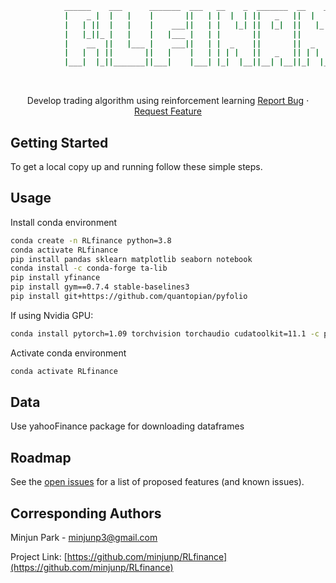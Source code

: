 <!-- PROJECT SHIELDS -->
<!--
*** I'm using markdown "reference style" links for readability.
*** Reference links are enclosed in brackets [ ] instead of parentheses ( ).
*** See the bottom of this document for the declaration of the reference variables
*** for contributors-url, forks-url, etc. This is an optional, concise syntax you may use.
*** https://www.markdownguide.org/basic-syntax/#reference-style-links
-->

<!-- Ascii format -->
```sh
            ______    ___      _______  ___   __    _  _______  __    _  _______  _______ 
            |    _ |  |   |    |       ||   | |  |  | ||   _   ||  |  | ||       ||       |
            |   | ||  |   |    |    ___||   | |   |_| ||  |_|  ||   |_| ||       ||    ___|
            |   |_||_ |   |    |   |___ |   | |       ||       ||       ||       ||   |___ 
            |    __  ||   |___ |    ___||   | |  _    ||       ||  _    ||      _||    ___|
            |   |  | ||       ||   |    |   | | | |   ||   _   || | |   ||     |_ |   |___ 
            |___|  |_||_______||___|    |___| |_|  |__||__| |__||_|  |__||_______||_______|                                                                       
```

<!-- PROJECT LOGO -->

<br />

<p align="center">
  
  <a href="https://github.com/github_username/repo_name">
    
   
  </a>

  <p align="center">
     Develop trading algorithm using reinforcement learning
    <a href="https://github.com/minjunp/RLfinance/issues">Report Bug</a>
    ·
    <a href="https://github.com/minjunp/RLfinance/issues">Request Feature</a>
  </p>
</p>


<!-- GETTING STARTED -->
## Getting Started

To get a local copy up and running follow these simple steps.

<!-- USAGE EXAMPLES -->

## Usage

Install conda environment

```sh
conda create -n RLfinance python=3.8
conda activate RLfinance
pip install pandas sklearn matplotlib seaborn notebook
conda install -c conda-forge ta-lib
pip install yfinance
pip install gym==0.7.4 stable-baselines3
pip install git+https://github.com/quantopian/pyfolio
```

If using Nvidia GPU:
```sh
conda install pytorch=1.09 torchvision torchaudio cudatoolkit=11.1 -c pytorch -c nvidia
```

Activate conda environment 

```sh
conda activate RLfinance
```
## Data

Use yahooFinance package for downloading dataframes


<!-- ROADMAP -->
## Roadmap

See the [open issues](https://github.com/minjunp/RLfinance/issues) for a list of proposed features (and known issues).

<!-- CONTACT -->
## Corresponding Authors

Minjun Park - minjunp3@gmail.com

Project Link: [https://github.com/minjunp/RLfinance](https://github.com/minjunp/RLfinance)


<!-- MARKDOWN LINKS & IMAGES -->
<!-- https://www.markdownguide.org/basic-syntax/#reference-style-links -->
[contributors-shield]: https://img.shields.io/github/contributors/minjunp/RLfinance.svg?style=flat-square
[contributors-url]: https://github.com/minjunp/RLfinance/graphs/contributors
[forks-shield]: https://img.shields.io/github/forks/minjunp/RLfinance.svg?style=flat-square
[forks-url]: https://github.com/minjunp/RLfinance/network/members
[stars-shield]: https://img.shields.io/github/stars/minjunp/RLfinance.svg?style=flat-square
[stars-url]: https://github.com/minjunp/RLfinance/stargazers
[issues-shield]: https://img.shields.io/github/issues/minjunp/RLfinance.svg?style=flat-square
[issues-url]: https://github.com/minjunp/RLfinance/issues
[license-shield]: https://img.shields.io/github/license/minjunp/RLfinance.svg?style=flat-square
[license-url]: https://github.com/minjunp/RLfinance/blob/master/LICENSE.txt
